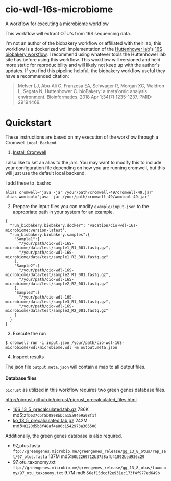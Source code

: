 # cio-wdl-16s-microbiome

A workflow for executing a microbiome workflow

This workflow will extract OTU's from 16S sequencing data.

I'm not an author of the biobakery workflow or affiliated with their lab; this workflow is a dockerized wdl implementation of the [Huttenhower lab](http://huttenhower.sph.harvard.edu
)'s [16S biobakery workflow](https://github.com/biobakery/biobakery/wiki/biobakery_workflows#3-16s-profiling). I recommend using whatever tools the Huttenhower lab site has before using this workflow.  This workflow will versioned and held more static for reproducibility and will likely not keep up with the author's updates. If you find this pipeline helpful, the biobakery workflow useful they have a recommended citation:

> McIver LJ, Abu-Ali G, Franzosa EA, Schwager R, Morgan XC, Waldron L, Segata N, Huttenhower C. bioBakery: a meta'omic analysis environment. Bioinformatics. 2018 Apr 1;34(7):1235-1237. PMID: 29194469.

# Quickstart

These instructions are based on my execution of the workflow through a Cromwell `Local Backend`.  

1. [Install Cromwell](https://github.com/broadinstitute/cromwell/releases/latest)

I also like to set an alias to the jars.  You may want to modify this to include your configuration file depending on how you are running cromwell, but this will just use the default local backend.

I add these to .bashrc

```
alias cromwell='java -jar /your/path/cromwell-49/cromwell-49.jar'
alias womtool='java -jar /your/path/cromwell-49/womtool-49.jar'
```

2. Prepare the input files you can modify `example/input.json` to the appropriate path in your system for an example.

```
{
  "run_biobakery.biobakery.docker": "vacation/cio-wdl-16s-microbiome:version-latest",
  "run_biobakery.biobakery.samples":{
    "Sample1":[
      "/your/path/cio-wdl-16S-microbiome/data/test/sample1_R1_001.fastq.gz",
      "/your/path/cio-wdl-16S-microbiome/data/test/sample1_R2_001.fastq.gz"
    ],
    "Sample2":[
      "/your/path/cio-wdl-16S-microbiome/data/test/sample2_R1_001.fastq.gz",
      "/your/path/cio-wdl-16S-microbiome/data/test/sample2_R2_001.fastq.gz"
    ],
    "Sample3":[
      "/your/path/cio-wdl-16S-microbiome/data/test/sample3_R1_001.fastq.gz",
      "/your/path/cio-wdl-16S-microbiome/data/test/sample3_R2_001.fastq.gz"
    ]
  }
}
```

3. Execute the run

`$ cromwell run -i input.json /your/path/cio-wdl-16S-microbiome/wdl/microbiome.wdl -m output.meta.json`

4. Inspect results

The json file `output.meta.json` will contain a map to all output files.

#### Database files

`picrust` as utilized in this workflow requires two green genes database files.

http://picrust.github.io/picrust/picrust_precalculated_files.html

* [16S_13_5_precalculated.tab.gz](http://kronos.pharmacology.dal.ca/public_files/picrust/picrust_precalculated_v1.1.4/13_5/16S_13_5_precalculated.tab.gz) 786K md5:`2fb637cbf5b0898bbca15a94e9a08f1f`
* [ko_13_5_precalculated.tab.gz](http://kronos.pharmacology.dal.ca/public_files/picrust/picrust_precalculated_v1.1.4/13_5/ko_13_5_precalculated.tab.gz) 242M md5:`8220d5b3f48af4a86c1542973a365500`

Additionally, the green genes database is also required.

* 97_otus.fasta `ftp://greengenes.microbio.me/greengenes_release/gg_13_8_otus/rep_set/97_otus.fasta` 137M md5:`50b2269712b3738afb41892bed936c29`
* 97_otu_taxonomy.txt `ftp://greengenes.microbio.me/greengenes_release/gg_13_8_otus/taxonomy/97_otu_taxonomy.txt` 9.7M md5:`56ef15dccf2e931ec173f4f977ed649b`
